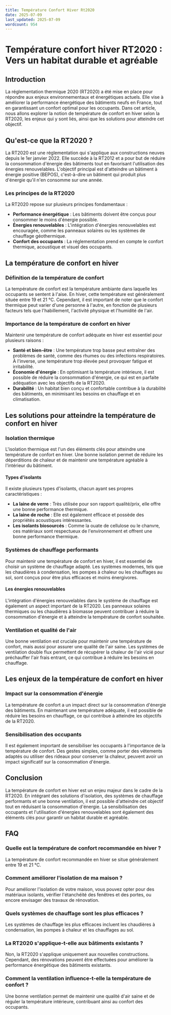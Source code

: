 ```yaml
---
title: Température Confort Hiver Rt2020
date: 2025-07-09
last_updated: 2025-07-09
wordcount: 954
---
```


# Température confort hiver RT2020 : Vers un habitat durable et agréable

## Introduction

La réglementation thermique 2020 (RT2020) a été mise en place pour répondre aux enjeux environnementaux et énergétiques actuels. Elle vise à améliorer la performance énergétique des bâtiments neufs en France, tout en garantissant un confort optimal pour les occupants. Dans cet article, nous allons explorer la notion de température de confort en hiver selon la RT2020, les enjeux qui y sont liés, ainsi que les solutions pour atteindre cet objectif.

## Qu'est-ce que la RT2020 ?

La RT2020 est une réglementation qui s'applique aux constructions neuves depuis le 1er janvier 2022. Elle succède à la RT2012 et a pour but de réduire la consommation d'énergie des bâtiments tout en favorisant l'utilisation des énergies renouvelables. L'objectif principal est d'atteindre un bâtiment à énergie positive (BEPOS), c'est-à-dire un bâtiment qui produit plus d'énergie qu'il n'en consomme sur une année.

### Les principes de la RT2020

La RT2020 repose sur plusieurs principes fondamentaux :

- **Performance énergétique** : Les bâtiments doivent être conçus pour consommer le moins d'énergie possible.
- **Énergies renouvelables** : L'intégration d'énergies renouvelables est encouragée, comme les panneaux solaires ou les systèmes de chauffage géothermique.
- **Confort des occupants** : La réglementation prend en compte le confort thermique, acoustique et visuel des occupants.

## La température de confort en hiver

### Définition de la température de confort

La température de confort est la température ambiante dans laquelle les occupants se sentent à l'aise. En hiver, cette température est généralement située entre 19 et 21 °C. Cependant, il est important de noter que le confort thermique peut varier d'une personne à l'autre, en fonction de plusieurs facteurs tels que l'habillement, l'activité physique et l'humidité de l'air.

### Importance de la température de confort en hiver

Maintenir une température de confort adéquate en hiver est essentiel pour plusieurs raisons :

- **Santé et bien-être** : Une température trop basse peut entraîner des problèmes de santé, comme des rhumes ou des infections respiratoires. À l'inverse, une température trop élevée peut provoquer fatigue et irritabilité.
- **Économie d'énergie** : En optimisant la température intérieure, il est possible de réduire la consommation d'énergie, ce qui est en parfaite adéquation avec les objectifs de la RT2020.
- **Durabilité** : Un habitat bien conçu et confortable contribue à la durabilité des bâtiments, en minimisant les besoins en chauffage et en climatisation.

## Les solutions pour atteindre la température de confort en hiver

### Isolation thermique

L'isolation thermique est l'un des éléments clés pour atteindre une température de confort en hiver. Une bonne isolation permet de réduire les déperditions de chaleur et de maintenir une température agréable à l'intérieur du bâtiment.

#### Types d'isolants

Il existe plusieurs types d'isolants, chacun ayant ses propres caractéristiques :

- **La laine de verre** : Très utilisée pour son rapport qualité/prix, elle offre une bonne performance thermique.
- **La laine de roche** : Elle est également efficace et possède des propriétés acoustiques intéressantes.
- **Les isolants biosourcés** : Comme la ouate de cellulose ou le chanvre, ces matériaux sont respectueux de l'environnement et offrent une bonne performance thermique.

### Systèmes de chauffage performants

Pour maintenir une température de confort en hiver, il est essentiel de choisir un système de chauffage adapté. Les systèmes modernes, tels que les chaudières à condensation, les pompes à chaleur ou les chauffages au sol, sont conçus pour être plus efficaces et moins énergivores.

#### Les énergies renouvelables

L'intégration d'énergies renouvelables dans le système de chauffage est également un aspect important de la RT2020. Les panneaux solaires thermiques ou les chaudières à biomasse peuvent contribuer à réduire la consommation d'énergie et à atteindre la température de confort souhaitée.

### Ventilation et qualité de l'air

Une bonne ventilation est cruciale pour maintenir une température de confort, mais aussi pour assurer une qualité de l'air saine. Les systèmes de ventilation double flux permettent de récupérer la chaleur de l'air vicié pour préchauffer l'air frais entrant, ce qui contribue à réduire les besoins en chauffage.

## Les enjeux de la température de confort en hiver

### Impact sur la consommation d'énergie

La température de confort a un impact direct sur la consommation d'énergie des bâtiments. En maintenant une température adéquate, il est possible de réduire les besoins en chauffage, ce qui contribue à atteindre les objectifs de la RT2020.

### Sensibilisation des occupants

Il est également important de sensibiliser les occupants à l'importance de la température de confort. Des gestes simples, comme porter des vêtements adaptés ou utiliser des rideaux pour conserver la chaleur, peuvent avoir un impact significatif sur la consommation d'énergie.

## Conclusion

La température de confort en hiver est un enjeu majeur dans le cadre de la RT2020. En intégrant des solutions d'isolation, des systèmes de chauffage performants et une bonne ventilation, il est possible d'atteindre cet objectif tout en réduisant la consommation d'énergie. La sensibilisation des occupants et l'utilisation d'énergies renouvelables sont également des éléments clés pour garantir un habitat durable et agréable.

## FAQ

### Quelle est la température de confort recommandée en hiver ?

La température de confort recommandée en hiver se situe généralement entre 19 et 21 °C.

### Comment améliorer l'isolation de ma maison ?

Pour améliorer l'isolation de votre maison, vous pouvez opter pour des matériaux isolants, vérifier l'étanchéité des fenêtres et des portes, ou encore envisager des travaux de rénovation.

### Quels systèmes de chauffage sont les plus efficaces ?

Les systèmes de chauffage les plus efficaces incluent les chaudières à condensation, les pompes à chaleur et les chauffages au sol.

### La RT2020 s'applique-t-elle aux bâtiments existants ?

Non, la RT2020 s'applique uniquement aux nouvelles constructions. Cependant, des rénovations peuvent être effectuées pour améliorer la performance énergétique des bâtiments existants.

### Comment la ventilation influence-t-elle la température de confort ?

Une bonne ventilation permet de maintenir une qualité d'air saine et de réguler la température intérieure, contribuant ainsi au confort des occupants.